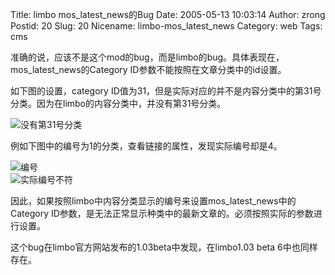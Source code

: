Title: limbo mos_latest_news的Bug
Date: 2005-05-13 10:03:14
Author: zrong
Postid: 20
Slug: 20
Nicename: limbo-mos_latest_news
Category: web
Tags: cms

准确的说，应该不是这个mod的bug，而是limbo的bug。具体表现在，mos\_latest\_news的Category
ID参数不能按照在文章分类中的id设置。

如下图的设置，category
ID值为31，但是实际对应的并不是内容分类中的第31号分类。因为在limbo的内容分类中，并没有第31号分类。

![没有第31号分类](/wp-content/uploads/2005/limbo_category3.png)

例如下图中的编号为1的分类，查看链接的属性，发现实际编号却是4。

![编号](/wp-content/uploads/2005/limbo_category.png)  
![实际编号不符](/wp-content/uploads/2005/limbo_category1.png)

因此，如果按照limbo中内容分类显示的编号来设置mos\_latest\_news中的Category
ID参数，是无法正常显示种类中的最新文章的。必须按照实际的参数进行设置。

这个bug在limbo官方网站发布的1.03beta中发现，在limbo1.03 beta
6中也同样存在。

